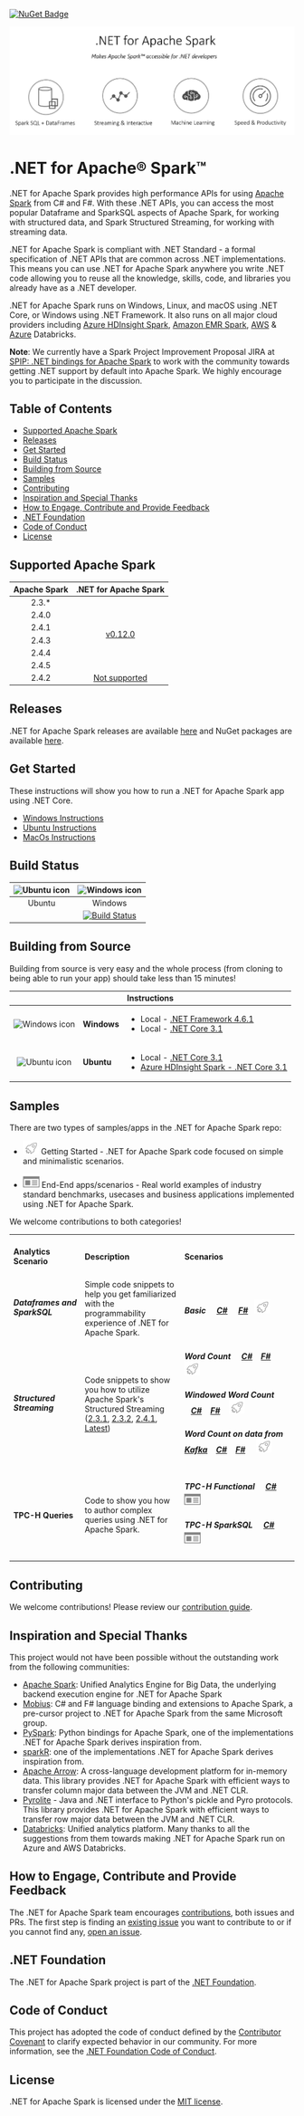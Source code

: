 [![NuGet Badge](https://buildstats.info/nuget/Microsoft.Spark)](https://www.nuget.org/packages/Microsoft.Spark)

![Icon](docs/img/dotnetsparklogo-6.png)

# .NET for Apache® Spark™

.NET for Apache Spark provides high performance APIs for using [Apache Spark](https://spark.apache.org/) from C# and F#. With these .NET APIs, you can access the most popular Dataframe and SparkSQL aspects of Apache Spark, for working with structured data, and Spark Structured Streaming, for working with streaming data. 

.NET for Apache Spark is compliant with .NET Standard - a formal specification of .NET APIs that are common across .NET implementations. This means you can use .NET for Apache Spark anywhere you write .NET code allowing you to reuse all the knowledge, skills, code, and libraries you already have as a .NET developer. 

.NET for Apache Spark runs on Windows, Linux, and macOS using .NET Core, or Windows using .NET Framework. It also runs on all major cloud providers including [Azure HDInsight Spark](deployment/README.md#azure-hdinsight-spark), [Amazon EMR Spark](deployment/README.md#amazon-emr-spark), [AWS](deployment/README.md#databricks) & [Azure](deployment/README.md#databricks) Databricks.

**Note**: We currently have a Spark Project Improvement Proposal JIRA at [SPIP: .NET bindings for Apache Spark](https://issues.apache.org/jira/browse/SPARK-27006) to work with the community towards getting .NET support by default into Apache Spark. We highly encourage you to participate in the discussion. 

## Table of Contents

- [Supported Apache Spark](#supported-apache-spark)
- [Releases](#releases)
- [Get Started](#get-started)
- [Build Status](#build-status)
- [Building from Source](#building-from-source)
- [Samples](#samples)
- [Contributing](#contributing)
- [Inspiration and Special Thanks](#inspiration-and-special-thanks)
- [How to Engage, Contribute and Provide Feedback](#how-to-engage-contribute-and-provide-feedback)
- [.NET Foundation](#net-foundation)
- [Code of Conduct](#code-of-conduct)
- [License](#license)

## Supported Apache Spark

<table>
    <thead>
        <tr>
            <th>Apache Spark</th>
            <th>.NET for Apache Spark</th>
        </tr>
    </thead>
    <tbody align="center">
        <tr>
            <td >2.3.*</td>
            <td rowspan=6><a href="https://github.com/dotnet/spark/releases/tag/v0.12.0">v0.12.0</a></td>
        </tr>
        <tr>
            <td>2.4.0</td>
        </tr>
        <tr>
            <td>2.4.1</td>
        </tr>
        <tr>
            <td>2.4.3</td>
        </tr>
        <tr>
            <td>2.4.4</td>
        </tr>
        <tr>
            <td>2.4.5</td>
        </tr>
        <tr>
            <td>2.4.2</td>
            <td><a href="https://github.com/dotnet/spark/issues/60">Not supported</a></td>
        </tr>
    </tbody>
</table>

## Releases

.NET for Apache Spark releases are available [here](https://github.com/dotnet/spark/releases) and NuGet packages are available [here](https://www.nuget.org/packages/Microsoft.Spark).

## Get Started
These instructions will show you how to run a .NET for Apache Spark app using .NET Core.
- [Windows Instructions](docs/getting-started/windows-instructions.md)
- [Ubuntu Instructions](docs/getting-started/ubuntu-instructions.md)
- [MacOs Instructions](docs/getting-started/macos-instructions.md)

## Build Status

| ![Ubuntu icon](docs/img/ubuntu-icon-32.png) | ![Windows icon](docs/img/windows-icon-32.png) |
| :---:         |          :---: |
| Ubuntu | Windows |
| | [![Build Status](https://dnceng.visualstudio.com/public/_apis/build/status/dotnet.spark?branchName=master)](https://dev.azure.com/dnceng/public/_build?definitionId=459&branchName=master)|

## Building from Source

Building from source is very easy and the whole process (from cloning to being able to run your app) should take less than 15 minutes!

| |  | Instructions |
| :---: | :---         |      :--- |
| ![Windows icon](docs/img/windows-icon-32.png) | **Windows**    | <ul><li>Local - [.NET Framework 4.6.1](docs/building/windows-instructions.md#using-visual-studio-for-net-framework-461)</li><li>Local - [.NET Core 3.1](docs/building/windows-instructions.md#using-net-core-cli-for-net-core)</li><ul>    |
| ![Ubuntu icon](docs/img/ubuntu-icon-32.png) | **Ubuntu**     | <ul><li>Local - [.NET Core 3.1](docs/building/ubuntu-instructions.md)</li><li>[Azure HDInsight Spark - .NET Core 3.1](deployment/README.md)</li></ul>      |

<a name="samples"></a>
## Samples

There are two types of samples/apps in the .NET for Apache Spark repo:

* ![Icon](docs/img/app-type-getting-started.png) Getting Started - .NET for Apache Spark code focused on simple and minimalistic scenarios.

* ![Icon](docs/img/app-type-e2e.png)  End-End apps/scenarios - Real world examples of industry standard benchmarks, usecases and business applications implemented using .NET for Apache Spark. 

We welcome contributions to both categories!

<table>
 <tr>
   <td width="25%">
      <h4><b>Analytics Scenario</b></h4>
  </td>
  <td>
      <h4 width="35%"><b>Description</b></h4>
  </td>
  <td>
      <h4><b>Scenarios</b></h4>
  </td>
 </tr>
 <tr>
   <td width="25%">
      <h5>Dataframes and SparkSQL</h5>
  </td>
  <td width="35%">
  Simple code snippets to help you get familiarized with the programmability experience of .NET for Apache Spark.
  </td>
    <td>
      <h5>Basic &nbsp;&nbsp;&nbsp;
      <a href="examples/Microsoft.Spark.CSharp.Examples/Sql/Batch/Basic.cs">C#</a> &nbsp; &nbsp; <a href="examples/Microsoft.Spark.FSharp.Examples/Sql/Basic.fs">F#</a>&nbsp;&nbsp;&nbsp;<a href="#"><img src="docs/img/app-type-getting-started.png" alt="Getting started icon"></a></h5>
  </td>
 </tr>
 <tr>
   <td width="25%">
      <h5>Structured Streaming</h5>
  </td>
  <td width="35%">
      Code snippets to show you how to utilize Apache Spark's Structured Streaming (<a href="https://spark.apache.org/docs/2.3.1/structured-streaming-programming-guide.html">2.3.1</a>, <a href="https://spark.apache.org/docs/2.3.2/structured-streaming-programming-guide.html">2.3.2</a>, <a href="https://spark.apache.org/docs/2.4.1/structured-streaming-programming-guide.html">2.4.1</a>, <a href="https://spark.apache.org/docs/latest/structured-streaming-programming-guide.html">Latest</a>)
  </td>
  <td>
      <h5>Word Count &nbsp;&nbsp;&nbsp;
      <a href="examples/Microsoft.Spark.CSharp.Examples/Sql/Streaming/StructuredNetworkWordCount.cs">C#</a> &nbsp;&nbsp;&nbsp;<a href="examples/Microsoft.Spark.FSharp.Examples/Sql/Streaming/StructuredNetworkWordCount.fs">F#</a> &nbsp;&nbsp;&nbsp;<a href="#"><img src="docs/img/app-type-getting-started.png" alt="Getting started icon"></a></h5>
      <h5>Windowed Word Count &nbsp;&nbsp;&nbsp;<a href="examples/Microsoft.Spark.CSharp.Examples/Sql/Streaming/StructuredNetworkWordCountWindowed.cs">C#</a> &nbsp; &nbsp;<a href="examples/Microsoft.Spark.FSharp.Examples/Sql/Streaming/StructuredNetworkWordCountWindowed.fs">F#</a> &nbsp;&nbsp;&nbsp;<a href="#"><img src="docs/img/app-type-getting-started.png" alt="Getting started icon"></a></h5>      
      <h5>Word Count on data from <a href="https://kafka.apache.org/">Kafka</a> &nbsp;&nbsp;&nbsp;<a href="examples/Microsoft.Spark.CSharp.Examples/Sql/Streaming/StructuredKafkaWordCount.cs">C#</a> &nbsp;&nbsp;&nbsp;<a href="examples/Microsoft.Spark.FSharp.Examples/Sql/Streaming/StructuredKafkaWordCount.fs">F#</a> &nbsp; &nbsp;&nbsp;<a href="#"><img src="docs/img/app-type-getting-started.png" alt="Getting started icon"></a></h5>
  </td>
 </tr>
 <tr>
   <td width="25%">
      <h4>TPC-H Queries</h4>
  </td>
  <td width="35%">
  Code to show you how to author complex queries using .NET for Apache Spark.
  </td>
  <td>
      <h5>TPC-H Functional &nbsp;&nbsp;&nbsp;
      <a href="benchmark/csharp/Tpch/TpchFunctionalQueries.cs">C#</a> &nbsp;&nbsp;&nbsp;<a href="#"><img src="docs/img/app-type-e2e.png" alt="End-to-end app icon"></a></h5>
      <h5>TPC-H SparkSQL &nbsp;&nbsp;&nbsp;
      <a href="benchmark/csharp/Tpch/TpchSqlQueries.cs">C#</a>  &nbsp;&nbsp;&nbsp;<a href="#"><img src="docs/img/app-type-e2e.png" alt="End-to-end app icon"></a></h5>
  </td>
</tr>
 </tr> 
 </table>

## Contributing

We welcome contributions! Please review our [contribution guide](CONTRIBUTING.md).

## Inspiration and Special Thanks

This project would not have been possible without the outstanding work from the following communities:

- [Apache Spark](https://spark.apache.org/): Unified Analytics Engine for Big Data, the underlying backend execution engine for .NET for Apache Spark
- [Mobius](https://github.com/Microsoft/Mobius): C# and F# language binding and extensions to Apache Spark, a pre-cursor project to .NET for Apache Spark from the same Microsoft group.
- [PySpark](https://spark.apache.org/docs/latest/api/python/index.html): Python bindings for Apache Spark, one of the implementations .NET for Apache Spark derives inspiration from. 
- [sparkR](https://spark.apache.org/docs/latest/sparkr.html): one of the implementations .NET for Apache Spark derives inspiration from.
- [Apache Arrow](https://arrow.apache.org/): A cross-language development platform for in-memory data. This library provides .NET for Apache Spark with efficient ways to transfer column major data between the JVM and .NET CLR.
- [Pyrolite](https://github.com/irmen/Pyrolite) - Java and .NET interface to Python's pickle and Pyro protocols. This library provides .NET for Apache Spark with efficient ways to transfer row major data between the JVM and .NET CLR. 
- [Databricks](https://databricks.com/): Unified analytics platform. Many thanks to all the suggestions from them towards making .NET for Apache Spark run on Azure and AWS Databricks.

## How to Engage, Contribute and Provide Feedback

The .NET for Apache Spark team encourages [contributions](docs/contributing.md), both issues and PRs. The first step is finding an [existing issue](https://github.com/dotnet/spark/issues) you want to contribute to or if you cannot find any, [open an issue](https://github.com/dotnet/spark/issues?utf8=%E2%9C%93&q=is%3Aissue+is%3Aopen+).

## .NET Foundation

The .NET for Apache Spark project is part of the [.NET Foundation](http://www.dotnetfoundation.org).

## Code of Conduct

This project has adopted the code of conduct defined by the [Contributor Covenant](https://contributor-covenant.org/)
to clarify expected behavior in our community.
For more information, see the [.NET Foundation Code of Conduct](https://dotnetfoundation.org/code-of-conduct).

<a name="license"></a>
## License

.NET for Apache Spark is licensed under the [MIT license](LICENSE).
